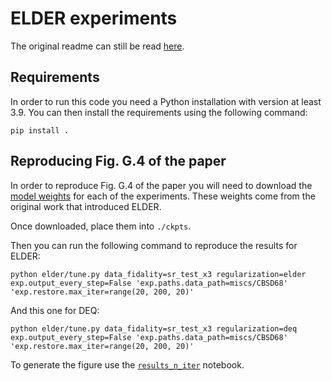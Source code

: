 # ELDER experiments

The original readme can still be read [here](original_readme.md).

## Requirements
In order to run this code you need a Python installation with version at least 3.9.
You can then install the requirements using the following command:

```
pip install .
```

## Reproducing Fig. G.4 of the paper
In order to reproduce Fig. G.4 of the paper you will need to download the [model weights](https://drive.google.com/drive/folders/1Q1DTyWffT6dGEaLMO3qa2l4U5QVaNVeG?usp=sharing) for each of the experiments.
These weights come from the original work that introduced ELDER.

Once downloaded, place them into `./ckpts`.

Then you can run the following command to reproduce the results for ELDER:

```
python elder/tune.py data_fidality=sr_test_x3 regularization=elder exp.output_every_step=False 'exp.paths.data_path=miscs/CBSD68' 'exp.restore.max_iter=range(20, 200, 20)'
```

And this one for DEQ:
```
python elder/tune.py data_fidality=sr_test_x3 regularization=deq exp.output_every_step=False 'exp.paths.data_path=miscs/CBSD68' 'exp.restore.max_iter=range(20, 200, 20)'
```

To generate the figure use the [`results_n_iter`](common_experiments/results_n_iter.ipynb) notebook.
